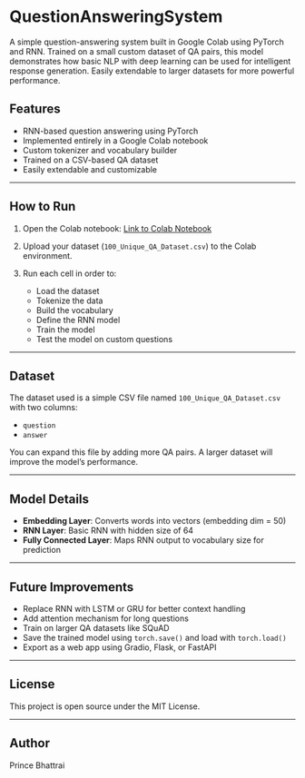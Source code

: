 # QuestionAnsweringSystem
A simple question-answering system built in Google Colab using PyTorch and RNN. Trained on a small custom dataset of QA pairs, this model demonstrates how basic NLP with deep learning can be used for intelligent response generation. Easily extendable to larger datasets for more powerful performance.





## Features

- RNN-based question answering using PyTorch
- Implemented entirely in a Google Colab notebook
- Custom tokenizer and vocabulary builder
- Trained on a CSV-based QA dataset
- Easily extendable and customizable

---

## How to Run

1. Open the Colab notebook:
   [Link to Colab Notebook](https://colab.research.google.com/drive/1NZrFCLhez9CP3rMnGgPgIGLUfrN9LV2I#scrollTo=IUy9v4JmRucp)

2. Upload your dataset (`100_Unique_QA_Dataset.csv`) to the Colab environment.

3. Run each cell in order to:
   - Load the dataset
   - Tokenize the data
   - Build the vocabulary
   - Define the RNN model
   - Train the model
   - Test the model on custom questions

---

## Dataset

The dataset used is a simple CSV file named `100_Unique_QA_Dataset.csv` with two columns:

- `question`
- `answer`

You can expand this file by adding more QA pairs. A larger dataset will improve the model’s performance.

---

## Model Details

- **Embedding Layer**: Converts words into vectors (embedding dim = 50)
- **RNN Layer**: Basic RNN with hidden size of 64
- **Fully Connected Layer**: Maps RNN output to vocabulary size for prediction

---

## Future Improvements

- Replace RNN with LSTM or GRU for better context handling
- Add attention mechanism for long questions
- Train on larger QA datasets like SQuAD
- Save the trained model using `torch.save()` and load with `torch.load()`
- Export as a web app using Gradio, Flask, or FastAPI

---

## License

This project is open source under the MIT License.

---

## Author

Prince Bhattrai


